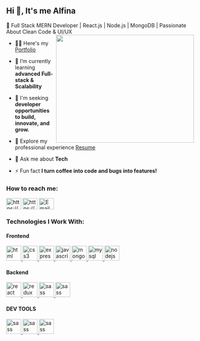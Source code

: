 ## Hi 👋, It's me Alfina
🚀 Full Stack MERN Developer | React.js | Node.js | MongoDB | Passionate About Clean Code & UI/UX
<img align="right" width="370" height="290" src="https://media0.giphy.com/media/v1.Y2lkPTc5MGI3NjExN3AxaDUyc3d4MGgxd2k4eTV0a20zOHh5YnpoN2w1M3NhbjQyaDBzZiZlcD12MV9pbnRlcm5hbF9naWZfYnlfaWQmY3Q9Zw/L1R1tvI9svkIWwpVYr/giphy.gif" />

- 👨‍💻 Here's my [Portfolio](https://alfina-dev.netlify.app/)

- 🌱 I’m currently learning **advanced Full-stack & Scalability**

- 🤝 I'm seeking **developer opportunities to build, innovate, and grow.**

- 📄 Explore my professional experience [Resume](https://drive.google.com/file/d/14HC1mjeEl-pK4ecXo9HeVfOS5O-8Ivxj/view?usp=sharing)

- 💬 Ask me about **Tech**

- ⚡ Fun fact **I turn coffee into code and bugs into features!**

<h3 align="left">How to reach me:</h3>
<p align="left">
<a href="https://alfina-dev.netlify.app/" target="blank"><img align="center" src="https://raw.githubusercontent.com/rahuldkjain/github-profile-readme-generator/master/src/images/icons/Social/devto.svg" alt="https://alfina-dev.netlify.app/" height="30" width="40" /></a>
<a href="https://linkedin.com/in/alfina-dev/" target="blank"><img align="center" src="https://raw.githubusercontent.com/rahuldkjain/github-profile-readme-generator/master/src/images/icons/Social/linked-in-alt.svg" alt="https://www.linkedin.com/in/alfina-dev/" height="30" width="40" /></a>
<a href="mailto:your-email@example.com" target="blank">
  <img align="center" src="https://media.istockphoto.com/id/826567080/vector/e-mail-icon-simple-vector-illustration-red-color.jpg?s=612x612&w=0&k=20&c=ysxmzarWz_6a2oyi1ue9p6OUBXAw8W1LQPsyorc_5hY=" alt="Email" height="30" width="40" />
</a>
</p>

<h3 align="left">Technologies I Work With:</h3>
<h4 align="left">Frontend</h4>
<p align="left"> 
  <a href="https://getbootstrap.com" target="_blank" rel="noreferrer"> <img src="https://cdn.jsdelivr.net/gh/devicons/devicon/icons/html5/html5-original.svg" alt="html" width="40" height="40"/> </a>
  <a href="https://www.w3schools.com/css/" target="_blank" rel="noreferrer"> <img src="https://cdn.jsdelivr.net/gh/devicons/devicon/icons/css3/css3-original.svg" alt="css3" width="40" height="40"/> </a>
  <a href="https://expressjs.com" target="_blank" rel="noreferrer"> <img src="https://cdn.jsdelivr.net/gh/devicons/devicon/icons/javascript/javascript-original.svg" alt="express" width="40" height="40"/> </a>
  <a href="https://developer.mozilla.org/en-US/docs/Web/JavaScript" target="_blank" rel="noreferrer"> <img src="https://cdn.jsdelivr.net/gh/devicons/devicon/icons/redux/redux-original.svg" alt="javascript" width="40" height="40"/> </a> 
  <a href="https://www.mongodb.com/" target="_blank" rel="noreferrer"> <img src="https://cdn.jsdelivr.net/gh/devicons/devicon/icons/bootstrap/bootstrap-original.svg" alt="mongodb" width="40" height="40"/> </a> 
  <a href="https://www.mysql.com/" target="_blank" rel="noreferrer"> <img src="https://cdn.jsdelivr.net/gh/devicons/devicon/icons/materialui/materialui-original.svg" alt="mysql" width="40" height="40"/> </a>
  <a href="https://nodejs.org" target="_blank" rel="noreferrer"> <img src="https://avatars.githubusercontent.com/u/20658825?s=200&v=4" alt="nodejs" width="40" height="40"/> </a> 
  <h4 align="left">Backend</h4>
  <a href="https://reactjs.org/" target="_blank" rel="noreferrer"> <img src="https://static-00.iconduck.com/assets.00/node-js-icon-454x512-nztofx17.png" alt="react" width="40" height="40"/> </a> 
  <a href="https://redux.js.org" target="_blank" rel="noreferrer"> <img src="https://img.icons8.com/?size=80&id=9Gfx4Dfxl0JK&format=png" alt="redux" width="40" height="40"/> </a>
  <a href="https://sass-lang.com" target="_blank" rel="noreferrer"> <img src="https://www.vectorlogo.zone/logos/mongodb/mongodb-icon.svg" alt="sass" width="40" height="40"/> </a> 
    <a href="https://sass-lang.com" target="_blank" rel="noreferrer"> <img src="https://img.icons8.com/?size=100&id=39858&format=png&color=FFFFFF" alt="sass" width="40" height="40"/> </a> 
  <h4 align="left">DEV TOOLS</h4>
   <a href="https://sass-lang.com" target="_blank" rel="noreferrer"> <img src="https://www.vectorlogo.zone/logos/getpostman/getpostman-icon.svg" alt="sass" width="40" height="40"/> </a> 
   <a href="https://sass-lang.com" target="_blank" rel="noreferrer"> <img src="https://upload.wikimedia.org/wikipedia/commons/d/db/Npm-logo.svg
" alt="sass" width="40" height="40"/> </a> 
   <a href="https://sass-lang.com" target="_blank" rel="noreferrer"> <img src="	https://banner2.cleanpng.com/20180711/iqy/aawpwnuou.webp" alt="sass" width="40" height="40"/> </a> 
</p>

